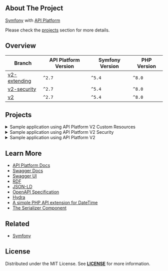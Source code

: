 ## About The Project  
[Symfony][symfony_website] with [API Platform][api_platform_website]
 
Please check the [projects](#projects) section for more details.

## Overview
| Branch                       | API Platform Version | Symfony Version | PHP Version |
|------------------------------|----------------------|-----------------|-------------|
| [v2-extending][v2-extending] | `^2.7`               | `^5.4`          | `^8.0`      |
| [v2-security][v2-security]   | `^2.7`               | `^5.4`          | `^8.0`      |
| [v2][v2]                     | `^2.7`               | `^5.4`          | `^8.0`      |


## Projects

<details><summary> Sample application using API Platform V2 Custom Resources </summary>  
<p>  

<img
src="https://user-images.githubusercontent.com/5810350/230716121-d2dd0ce9-4942-4a14-a8db-6551d2d9b10d.png"
alt="Api platform 2 extending frontend"
width="50%"
/>

<img
src="https://user-images.githubusercontent.com/5810350/230716134-0b505341-a0e4-4662-9783-b7e869871357.png"
alt="API Platform2 extending backend"
width="50%"
/>

**Code:** https://github.com/habibun/symfony-api-platform/tree/v2-extending  
**Resources:**
- [API Platform Part 3: Custom Resources](https://symfonycasts.com/screencast/api-platform-extending)
<br/>

### Prerequisites
- [Symfony CLI][symfony_cli], [PHP][php], [Composer][composer], [Git][git], [Node.js][node]


### Installation

```bash 
# Clone the repository using the command
git clone git@github.com:habibun/symfony-api-platform.git

# Navigate into the cloned directory
cd symfony-api-platform

# Checkout to project branch
git checkout v2-extending

# Create .env.local file
make init
```

In the .env.local file, configure the environment variables for docker compose

```bash
# Start docker compose services
make up
```

Configure the database connection in the .env.local file

```bash 
# Install project
make install

# Start the local development server
make start
```

Please check more rules in [Makefile][v2_extending_makefile].

</p>

##
</details>

<details><summary>Sample application using API Platform V2 Security</summary>  
<p>  

<img
src="https://user-images.githubusercontent.com/5810350/226957115-5f6f896a-6cd6-45b0-9d07-1447e1d4d614.png"
alt="Symfony API Platform Project With Security"
width="50%"
/>

**Code:** https://github.com/habibun/symfony-api-platform/tree/v2-security  
**Resources:**
- [API Platform Part 2: Security](https://symfonycasts.com/screencast/api-platform2-security)
<br/>


#### Installation
```bash
git clone git@github.com:habibun/symfony-api-platform.git
cd symfony-api-platform
git checkout v2-security
symfony composer install
```

</p>
</details>

<details><summary>Sample application using API Platform V2</summary>
<p>  

<img
src="https://user-images.githubusercontent.com/5810350/226957115-5f6f896a-6cd6-45b0-9d07-1447e1d4d614.png"
alt="Symfony API Platform Project With Security"
width="50%"
/>

**Code:** https://github.com/habibun/symfony-api-platform/tree/v2-security  
**Resources:**
- [API Platform Part 2: Security](https://symfonycasts.com/screencast/api-platform2-security)
<br/>


#### Installation
```bash
git clone git@github.com:habibun/symfony-api-platform.git
cd symfony-api-platform
git checkout v2
symfony composer install
```

</p>
</details>


## Learn More
- [API Platform Docs][api_platform_docs]
- [Swagger Docs][swagger_docs]
- [Swagger UI](https://swagger.io/tools/swagger-ui/)
- [RDF](https://www.w3.org/RDF/)
- [JSON-LD](https://en.wikipedia.org/wiki/JSON-LD)
- [OpenAPI Specification](https://oai.github.io/Documentation/)
- [Hydra](https://www.hydra-cg.com/)
- [A simple PHP API extension for DateTime](https://github.com/briannesbitt/carbon)
- [The Serializer Component](https://symfony.com/doc/5.4/components/serializer.html)

## Related
- [Symfony](https://github.com/habibun/symfony)  


## License
Distributed under the MIT License. See **[LICENSE][license]** for more information.



[//]: # (Links)
[license]: https://github.com/habibun/symfony-api-platform/blob/main/LICENSE
[symfony_website]: https://symfony.com/

[api_platform_website]: https://api-platform.com/
[api_platform_docs]: https://api-platform.com/docs
[swagger_docs]: https://swagger.io/docs/

[v2]: https://github.com/habibun/symfony-api-platform/tree/v2
[v2_tt]: https://github.com/habibun/symfony-api-platform/tree/v2 "Sample application using API Platform V2"

[v2-security]: https://github.com/habibun/symfony-api-platform/tree/v2-security
[v2-security_tt]: https://github.com/habibun/symfony-api-platform/tree/v2-security "Sample application using API Platform V2 Securiity"

[v2-extending]: https://github.com/habibun/symfony-api-platform/tree/v2-extending
[v2-extending_tt]: https://github.com/habibun/symfony-api-platform/tree/v2-extending "Sample application using API Platform V2 Custom Resources"
[v2_extending_makefile]: https://github.com/habibun/symfony-api-platform/blob/v2-extending/Makefile


[symfony_cli]: https://symfony.com/download
[php]: https://www.php.net/
[composer]: https://getcomposer.org/
[git]: https://git-scm.com/
[node]: https://nodejs.org/
